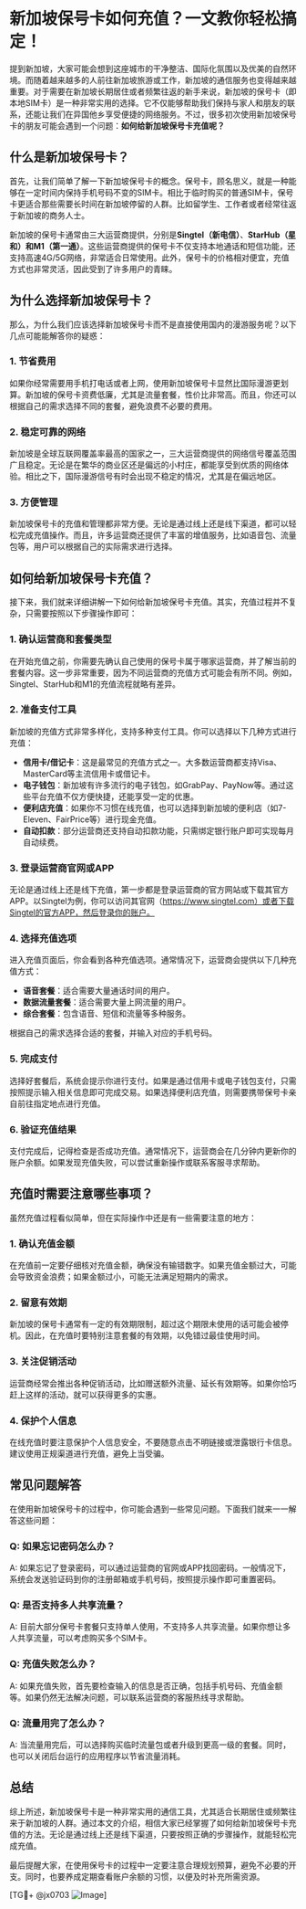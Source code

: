# 新加坡保号卡如何充值？一文教你轻松搞定！

提到新加坡，大家可能会想到这座城市的干净整洁、国际化氛围以及优美的自然环境。而随着越来越多的人前往新加坡旅游或工作，新加坡的通信服务也变得越来越重要。对于需要在新加坡长期居住或者频繁往返的新手来说，新加坡的保号卡（即本地SIM卡）是一种非常实用的选择。它不仅能够帮助我们保持与家人和朋友的联系，还能让我们在异国他乡享受便捷的网络服务。不过，很多初次使用新加坡保号卡的朋友可能会遇到一个问题：**如何给新加坡保号卡充值呢？**

## 什么是新加坡保号卡？

首先，让我们简单了解一下新加坡保号卡的概念。保号卡，顾名思义，就是一种能够在一定时间内保持手机号码不变的SIM卡。相比于临时购买的普通SIM卡，保号卡更适合那些需要长时间在新加坡停留的人群。比如留学生、工作者或者经常往返于新加坡的商务人士。

新加坡的保号卡通常由三大运营商提供，分别是**Singtel（新电信）**、**StarHub（星和）**和**M1（第一通）**。这些运营商提供的保号卡不仅支持本地通话和短信功能，还支持高速4G/5G网络，非常适合日常使用。此外，保号卡的价格相对便宜，充值方式也非常灵活，因此受到了许多用户的青睐。

## 为什么选择新加坡保号卡？

那么，为什么我们应该选择新加坡保号卡而不是直接使用国内的漫游服务呢？以下几点可能能解答你的疑惑：

### 1. **节省费用**
如果你经常需要用手机打电话或者上网，使用新加坡保号卡显然比国际漫游更划算。新加坡的保号卡资费低廉，尤其是流量套餐，性价比非常高。而且，你还可以根据自己的需求选择不同的套餐，避免浪费不必要的费用。

### 2. **稳定可靠的网络**
新加坡是全球互联网覆盖率最高的国家之一，三大运营商提供的网络信号覆盖范围广且稳定。无论是在繁华的商业区还是偏远的小村庄，都能享受到优质的网络体验。相比之下，国际漫游信号有时会出现不稳定的情况，尤其是在偏远地区。

### 3. **方便管理**
新加坡保号卡的充值和管理都非常方便。无论是通过线上还是线下渠道，都可以轻松完成充值操作。而且，许多运营商还提供了丰富的增值服务，比如语音包、流量包等，用户可以根据自己的实际需求进行选择。

## 如何给新加坡保号卡充值？

接下来，我们就来详细讲解一下如何给新加坡保号卡充值。其实，充值过程并不复杂，只需要按照以下步骤操作即可：

### 1. 确认运营商和套餐类型
在开始充值之前，你需要先确认自己使用的保号卡属于哪家运营商，并了解当前的套餐内容。这一步非常重要，因为不同运营商的充值方式可能会有所不同。例如，Singtel、StarHub和M1的充值流程就略有差异。

### 2. 准备支付工具
新加坡的充值方式非常多样化，支持多种支付工具。你可以选择以下几种方式进行充值：

- **信用卡/借记卡**：这是最常见的充值方式之一。大多数运营商都支持Visa、MasterCard等主流信用卡或借记卡。
- **电子钱包**：新加坡有许多流行的电子钱包，如GrabPay、PayNow等。通过这些平台充值不仅方便快捷，还能享受一定的优惠。
- **便利店充值**：如果你不习惯在线充值，也可以选择到新加坡的便利店（如7-Eleven、FairPrice等）进行现金充值。
- **自动扣款**：部分运营商还支持自动扣款功能，只需绑定银行账户即可实现每月自动续费。

### 3. 登录运营商官网或APP
无论是通过线上还是线下充值，第一步都是登录运营商的官方网站或下载其官方APP。以Singtel为例，你可以访问其官网（https://www.singtel.com）或者下载Singtel的官方APP，然后登录你的账户。

### 4. 选择充值选项
进入充值页面后，你会看到各种充值选项。通常情况下，运营商会提供以下几种充值方式：

- **语音套餐**：适合需要大量通话时间的用户。
- **数据流量套餐**：适合需要大量上网流量的用户。
- **综合套餐**：包含语音、短信和流量等多种服务。

根据自己的需求选择合适的套餐，并输入对应的手机号码。

### 5. 完成支付
选择好套餐后，系统会提示你进行支付。如果是通过信用卡或电子钱包支付，只需按照提示输入相关信息即可完成交易。如果选择便利店充值，则需要携带保号卡亲自前往指定地点进行充值。

### 6. 验证充值结果
支付完成后，记得检查是否成功充值。通常情况下，运营商会在几分钟内更新你的账户余额。如果发现充值失败，可以尝试重新操作或联系客服寻求帮助。

## 充值时需要注意哪些事项？

虽然充值过程看似简单，但在实际操作中还是有一些需要注意的地方：

### 1. **确认充值金额**
在充值前一定要仔细核对充值金额，确保没有输错数字。如果充值金额过大，可能会导致资金浪费；如果金额过小，可能无法满足短期内的需求。

### 2. **留意有效期**
新加坡的保号卡通常有一定的有效期限制，超过这个期限未使用的话可能会被停机。因此，在充值时要特别注意套餐的有效期，以免错过最佳使用时间。

### 3. **关注促销活动**
运营商经常会推出各种促销活动，比如赠送额外流量、延长有效期等。如果你恰巧赶上这样的活动，就可以获得更多的实惠。

### 4. **保护个人信息**
在线充值时要注意保护个人信息安全，不要随意点击不明链接或泄露银行卡信息。建议使用正规渠道进行充值，避免上当受骗。

## 常见问题解答

在使用新加坡保号卡的过程中，你可能会遇到一些常见问题。下面我们就来一一解答这些问题：

### Q: 如果忘记密码怎么办？
A: 如果忘记了登录密码，可以通过运营商的官网或APP找回密码。一般情况下，系统会发送验证码到你的注册邮箱或手机号码，按照提示操作即可重置密码。

### Q: 是否支持多人共享流量？
A: 目前大部分保号卡套餐只支持单人使用，不支持多人共享流量。如果你想让多人共享流量，可以考虑购买多个SIM卡。

### Q: 充值失败怎么办？
A: 如果充值失败，首先要检查输入的信息是否正确，包括手机号码、充值金额等。如果仍然无法解决问题，可以联系运营商的客服热线寻求帮助。

### Q: 流量用完了怎么办？
A: 当流量用完后，可以选择购买临时流量包或者升级到更高一级的套餐。同时，也可以关闭后台运行的应用程序以节省流量消耗。

## 总结

综上所述，新加坡保号卡是一种非常实用的通信工具，尤其适合长期居住或频繁往来于新加坡的人群。通过本文的介绍，相信大家已经掌握了如何给新加坡保号卡充值的方法。无论是通过线上还是线下渠道，只要按照正确的步骤操作，就能轻松完成充值。

最后提醒大家，在使用保号卡的过程中一定要注意合理规划预算，避免不必要的开支。同时，也要养成定期查看账户余额的习惯，以便及时补充所需资源。

[TG💪+ @jx0703 ![Image](https://github.com/user-attachments/assets/dbca1d08-cadb-493c-b0ec-ad6f7a83f270)]